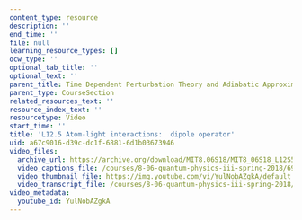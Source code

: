 ```yaml
---
content_type: resource
description: ''
end_time: ''
file: null
learning_resource_types: []
ocw_type: ''
optional_tab_title: ''
optional_text: ''
parent_title: Time Dependent Perturbation Theory and Adiabatic Approximation
parent_type: CourseSection
related_resources_text: ''
resource_index_text: ''
resourcetype: Video
start_time: ''
title: 'L12.5 Atom-light interactions:  dipole operator'
uid: a67c9016-d39c-dc1f-6881-6d1b03673946
video_files:
  archive_url: https://archive.org/download/MIT8.06S18/MIT8_06S18_L12S5_300k.mp4
  video_captions_file: /courses/8-06-quantum-physics-iii-spring-2018/69139004789a5f0cb32eb3621467452b_YulNobAZgkA.vtt
  video_thumbnail_file: https://img.youtube.com/vi/YulNobAZgkA/default.jpg
  video_transcript_file: /courses/8-06-quantum-physics-iii-spring-2018/2aead0613901296c439e60f4721a4e39_YulNobAZgkA.pdf
video_metadata:
  youtube_id: YulNobAZgkA
---
```

